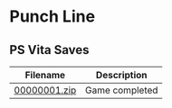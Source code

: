 # Punch Line

## PS Vita Saves

| Filename | Description |
|----------|-------------|
| [00000001.zip](00000001.zip) | Game completed  |
